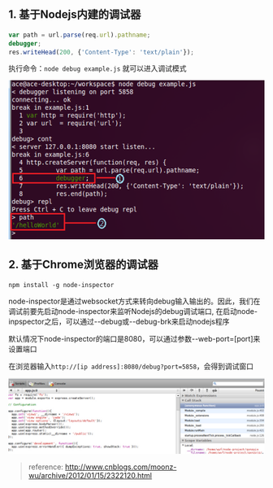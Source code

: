 ## 1. 基于Nodejs内建的调试器

```JavaScript
var path = url.parse(req.url).pathname;
debugger;
res.writeHead(200, {'Content-Type': 'text/plain'});
```

执行命令：`node debug example.js` 就可以进入调试模式

![](2012011500104217.png)

## 2. 基于Chrome浏览器的调试器

`npm install -g node-inspector`

node-inspector是通过websocket方式来转向debug输入输出的。因此，我们在调试前要先启动node-inspector来监听Nodejs的debug调试端口, 在启动node-inpspector之后，可以通过--debug或--debug-brk来启动nodejs程序

默认情况下node-inspector的端口是8080，可以通过参数--web-port=[port]来设置端口

在浏览器输入`http://[ip address]:8080/debug?port=5858`，会得到调试窗口

![](2012011521141853.png)

> reference:  http://www.cnblogs.com/moonz-wu/archive/2012/01/15/2322120.html
